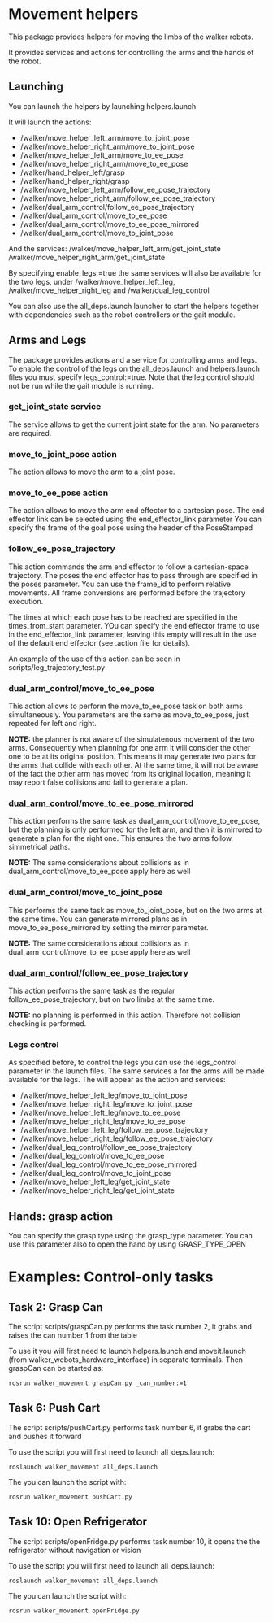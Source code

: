 # Movement helpers

This package provides helpers for moving the limbs of the walker robots.

It provides services and actions for controlling the arms and the hands of the robot.

## Launching

You can launch the helpers by launching helpers.launch

It will launch the actions:
* /walker/move_helper_left_arm/move_to_joint_pose
* /walker/move_helper_right_arm/move_to_joint_pose
* /walker/move_helper_left_arm/move_to_ee_pose
* /walker/move_helper_right_arm/move_to_ee_pose
* /walker/hand_helper_left/grasp
* /walker/hand_helper_right/grasp
* /walker/move_helper_left_arm/follow_ee_pose_trajectory
* /walker/move_helper_right_arm/follow_ee_pose_trajectory
* /walker/dual_arm_control/follow_ee_pose_trajectory
* /walker/dual_arm_control/move_to_ee_pose
* /walker/dual_arm_control/move_to_ee_pose_mirrored
* /walker/dual_arm_control/move_to_joint_pose



And the services:
/walker/move_helper_left_arm/get_joint_state
/walker/move_helper_right_arm/get_joint_state

By specifying enable_legs:=true the same services will also be available for the
two legs, under /walker/move_helper_left_leg, /walker/move_helper_right_leg and /walker/dual_leg_control

You can also use the all_deps.launch launcher to start the helpers together with
dependencies such as the robot controllers or the gait module.

## Arms and Legs

The package provides actions and a service for controlling arms and legs. To enable
the control of the legs on the all_deps.launch and helpers.launch files you must
specify legs_control:=true. Note that the leg control should not be run while the
gait module is running.

### get_joint_state service

The service allows to get the current joint state for the arm. No parameters are required.

### move_to_joint_pose action

The action allows to move the arm to a joint pose.


### move_to_ee_pose action

The action allows to move the arm end effector to a cartesian pose.
The end effector link can be selected using the end_effector_link parameter
You can specify the frame of the goal pose using the header of the PoseStamped

### follow_ee_pose_trajectory

This action commands the arm end effector to follow a cartesian-space trajectory.
The poses the end effector has to pass through are specified in the poses parameter.
You can use the frame_id to perform relative movements.
All frame conversions are performed before the trajectory execution.

The times at which each pose has to be reached are specified in the times_from_start parameter.
YOu can specify the end effector frame to use in the end_effector_link parameter, leaving this
empty will result in the use of the default end effector (see .action file for details).

An example of the use of this action can be seen in scripts/leg_trajectory_test.py

### dual_arm_control/move_to_ee_pose

This action allows to perform the move_to_ee_pose task on both arms simultaneously.
You parameters are the same as move_to_ee_pose, just repeated for left and right.

**NOTE:** the planner is not aware of the simulatenous movement of the two arms. Consequently
when planning for one arm it will consider the other one to be at its original position.
This means it may generate two plans for the arms that collide with each other. At the same time,
it will not be aware of the fact the other arm has moved from its original location,
meaning it may report false collisions and fail to generate a plan.

### dual_arm_control/move_to_ee_pose_mirrored

This action performs the same task as dual_arm_control/move_to_ee_pose, but the
planning is only performed for the left arm, and then it is mirrored to generate
a plan for the right one. This ensures the two arms follow simmetrical paths.

**NOTE:** The same considerations about collisions as in dual_arm_control/move_to_ee_pose apply here as well

### dual_arm_control/move_to_joint_pose

This performs the same task as move_to_joint_pose, but on the two arms at the same time.
You can generate mirrored plans as in move_to_ee_pose_mirrored by setting the mirror parameter.

**NOTE:** The same considerations about collisions as in dual_arm_control/move_to_ee_pose apply here as well


### dual_arm_control/follow_ee_pose_trajectory

This action performs the same task as the regular follow_ee_pose_trajectory, but on two limbs at the same time.

**NOTE:** no planning is performed in this action. Therefore not collision checking is performed.


### Legs control

As specified before, to control the legs you can use the legs_control parameter in the launch files.
The same services a for the arms will be made available for the legs. The will appear as the action and services:

* /walker/move_helper_left_leg/move_to_joint_pose
* /walker/move_helper_right_leg/move_to_joint_pose
* /walker/move_helper_left_leg/move_to_ee_pose
* /walker/move_helper_right_leg/move_to_ee_pose
* /walker/move_helper_left_leg/follow_ee_pose_trajectory
* /walker/move_helper_right_leg/follow_ee_pose_trajectory
* /walker/dual_leg_control/follow_ee_pose_trajectory
* /walker/dual_leg_control/move_to_ee_pose
* /walker/dual_leg_control/move_to_ee_pose_mirrored
* /walker/dual_leg_control/move_to_joint_pose
* /walker/move_helper_left_leg/get_joint_state
* /walker/move_helper_right_leg/get_joint_state


## Hands: grasp action

You can specify the grasp type using the grasp_type parameter. You can use this parameter
also to open the hand by using GRASP_TYPE_OPEN

# Examples: Control-only tasks

## Task 2: Grasp Can

The script scripts/graspCan.py performs the task number 2, it grabs and raises the can number 1 from the table

To use it you will first need to launch helpers.launch and moveit.launch (from walker_webots_hardware_interface) in separate terminals.
Then graspCan can be started as:

```
rosrun walker_movement graspCan.py _can_number:=1
```

## Task 6: Push Cart

The script scripts/pushCart.py performs task number 6, it grabs the cart and pushes it forward

To use the script you will first need to launch all_deps.launch:

```
roslaunch walker_movement all_deps.launch
```

The you can launch the script with:

```
rosrun walker_movement pushCart.py
```

## Task 10: Open Refrigerator

The script scripts/openFridge.py performs task number 10, it opens the the refrigerator without navigation or vision

To use the script you will first need to launch all_deps.launch:

```
roslaunch walker_movement all_deps.launch
```

The you can launch the script with:

```
rosrun walker_movement openFridge.py
```
